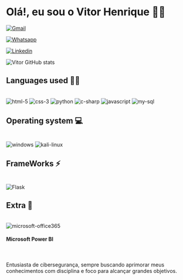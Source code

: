 

# Olá!, eu sou o Vitor Henrique 🙋‍♂️

[![Gmail](https://img.shields.io/badge/Gmail-D14836?style=for-the-badge&logo=gmail&logoColor=white)](mailto:vitorfonsecaxs@gmail.com)

[![Whatsapp](https://img.shields.io/badge/WhatsApp-25D366?style=for-the-badge&logo=whatsapp&logoColor=white)](https://wa.me/+5516981021555)

[![Linkedin](https://img.shields.io/badge/LinkedIn-0077B5?style=for-the-badge&logo=linkedin&logoColor=white)](https://www.linkedin.com/in/vitor-henrique-fonseca-4903b12b8/)

![Vitor GitHub stats](https://github-readme-stats.vercel.app/api?username=vitor-henri&show_icons=true&theme=synthwave)

## Languages ​​used 👨‍💻

<div style="display: inline_block;"><br/>
    <img align="center" alt="html-5" src="https://img.shields.io/badge/HTML5-E34F26?style=for-the-badge&logo=html5&logoColor=white">
    <img align="center" alt="css-3" src="https://img.shields.io/badge/CSS3-1572B6?style=for-the-badge&logo=css3&logoColor=white">
    <img align="center" alt="python" src="https://img.shields.io/badge/Python-3776AB?style=for-the-badge&logo=python&logoColor=white">
    <img align="center" alt="c-sharp" src="https://img.shields.io/badge/C%23-239120?style=for-the-badge&logo=c-sharp&logoColor=white">
    <img align="center" alt="javascript" src="https://img.shields.io/badge/JavaScript-323330?style=for-the-badge&logo=javascript&logoColor=F7DF1E">
    <img align="center" alt="my-sql" src="https://img.shields.io/badge/MySQL-00000F?style=for-the-badge&logo=mysql&logoColor=white">
</div>

## Operating system 💻

<div style="display: inline_block;"><br/>
    <img align="center" alt="windows" src="https://img.shields.io/badge/Windows-0078D6?style=for-the-badge&logo=windows&logoColor=white">
    <img align="center" alt="kali-linux" src="https://img.shields.io/badge/Kali_Linux-557C94?style=for-the-badge&logo=kali-linux&logoColor=white">
</div>

## FrameWorks ⚡
<div style="display: inline_block;"><br/>
    <img align="center" alt="Flask" src="https://img.shields.io/badge/Flask-000000?style=for-the-badge&logo=flask&logoColor=white">
</div>

## Extra 💾
<div style="display: inline_block;"><br/>
    <img align="center" alt="microsoft-office365" src="https://img.shields.io/badge/Microsoft_Office-D83B01?style=for-the-badge&logo=microsoft-office&logoColor=white">
    <h4>Microsoft Power BI</h4>
</div>
<br><br/>
Entusiasta de cibersegurança, sempre buscando aprimorar meus conhecimentos com disciplina e foco para alcançar grandes objetivos.
